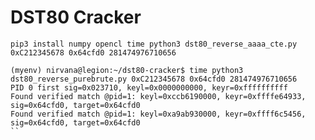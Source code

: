 # DST80 Cracker
``
pip3 install numpy opencl
time python3 dst80_reverse_aaaa_cte.py 0xC212345678 0x64cfd0 281474976710656
``
```
(myenv) nirvana@legion:~/dst80-cracker$ time python3 dst80_reverse_purebrute.py 0xC212345678 0x64cfd0 281474976710656
PID 0 first sig=0x023710, keyl=0x0000000000, keyr=0xffffffffff
Found verified match @pid=1: keyl=0xccb6190000, keyr=0xffffe64933, sig=0x64cfd0, target=0x64cfd0
Found verified match @pid=1: keyl=0xa9ab930000, keyr=0xffff6c5456, sig=0x64cfd0, target=0x64cfd0
``
